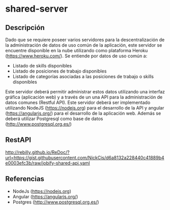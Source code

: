# shared-server

## Descripción
Dado que se requiere poseer varios servidores para la descentralización de la administración de datos de uso común de la aplicación, este servidor se encuentre disponible en la nube utilizando como plataforma Heroku (https://www.heroku.com/).
Se entiende por datos de uso común a:
* Listado de skills disponibles
* Listado de posiciones de trabajo disponibles
* Listado de categorías asociadas a las posiciones de trabajo o skills disponibles


Este servidor deberá permitir administrar estos datos utilizando una interfaz gráfica (aplicación web) y a través de un una API para la administración de datos comunes (Restful API).  Este servidor deberá ser implementado utilizando NodeJS (https://nodejs.org) para el desarrollo de la API y angular (https://angularjs.org/) para el desarrollo de la aplicación web. Además se deberá utilizar Postgresql como base de datos (http://www.postgresql.org.es/)

## RestAPI

http://rebilly.github.io/ReDoc/?url=https://gist.githubusercontent.com/NickCis/d6a8132a228440c41889b4e0003efc3b/raw/jobify-shared-api.yaml

## Referencias
* NodeJs (https://nodejs.org)
* Angular (https://angularjs.org/)
* Postgres (http://www.postgresql.org.es/)
